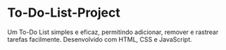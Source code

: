 # To-Do-List-Project
Um To-Do List simples e eficaz, permitindo adicionar, remover e rastrear tarefas facilmente. Desenvolvido com HTML, CSS e JavaScript.
